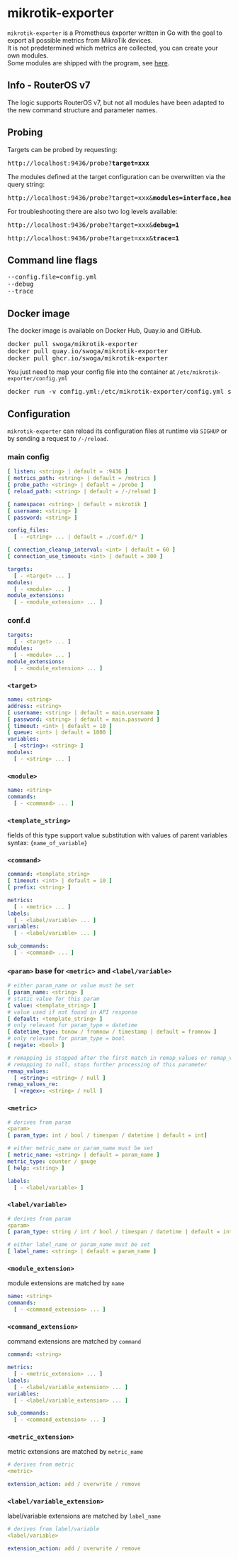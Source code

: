 # mikrotik-exporter
`mikrotik-exporter` is a Prometheus exporter written in Go with the goal to export all possible metrics from MikroTik devices.  
It is not predetermined which metrics are collected, you can create your own modules.  
Some modules are shipped with the program, see [here](/dist/modules).  

## Info - RouterOS v7
The logic supports RouterOS v7, but not all modules have been adapted to the new command structure and parameter names.

## Probing
Targets can be probed by requesting:
<pre>http://localhost:9436/probe?<b>target=xxx</b></pre>
The modules defined at the target configuration can be overwritten via the query string:
<pre>http://localhost:9436/probe?target=xxx&<b>modules=interface,health</b></pre>
For troubleshooting there are also two log levels available:
<pre>http://localhost:9436/probe?target=xxx&<b>debug=1</b></pre>
<pre>http://localhost:9436/probe?target=xxx&<b>trace=1</b></pre>

## Command line flags
<pre>
--config.file=config.yml
--debug
--trace
</pre>

## Docker image
The docker image is available on Docker Hub, Quay.io and GitHub.

<pre>
docker pull swoga/mikrotik-exporter
docker pull quay.io/swoga/mikrotik-exporter
docker pull ghcr.io/swoga/mikrotik-exporter
</pre>

You just need to map your config file into the container at `/etc/mikrotik-exporter/config.yml`
<pre>
docker run -v config.yml:/etc/mikrotik-exporter/config.yml swoga/mikrotik-exporter
</pre>

## Configuration

`mikrotik-exporter` can reload its configuration files at runtime via `SIGHUP` or by sending a request to `/-/reload`.  

### main config
```yaml
[ listen: <string> | default = :9436 ]
[ metrics_path: <string> | default = /metrics ]
[ probe_path: <string> | default = /probe ]
[ reload_path: <string> | default = /-/reload ]

[ namespace: <string> | default = mikrotik ]
[ username: <string> ]
[ password: <string> ]

config_files:
  [ - <string> ... | default = ./conf.d/* ]

[ connection_cleanup_interval: <int> | default = 60 ]
[ connection_use_timeout: <int> | default = 300 ]

targets:
  [ - <target> ... ]
modules:
  [ - <module> ... ]
module_extensions:
  [ - <module_extension> ... ]
```

### conf.d
```yaml
targets:
  [ - <target> ... ]
modules:
  [ - <module> ... ]
module_extensions:
  [ - <module_extension> ... ]
```

### `<target>`
```yaml
name: <string>
address: <string>
[ username: <string> | default = main.username ]
[ password: <string> | default = main.password ]
[ timeout: <int> | default = 10 ]
[ queue: <int> | default = 1000 ]
variables:
  [ <string>: <string> ]
modules:
  [ - <string> ... ]
```

### `<module>`
```yaml
name: <string>
commands:
  [ - <command> ... ]
```

### `<template_string>`
fields of this type support value substitution with values of parent variables  
syntax: `{name_of_variable}`

### `<command>`
```yaml
command: <template_string>
[ timeout: <int> | default = 10 ]
[ prefix: <string> ]

metrics:
  [ - <metric> ... ]
labels:
  [ - <label/variable> ... ]
variables:
  [ - <label/variable> ... ]

sub_commands:
  [ - <command> ... ]
```

### `<param>` base for `<metric>` and `<label/variable>`
```yaml
# either param_name or value must be set
[ param_name: <string> ]
# static value for this param
[ value: <template_string> ]
# value used if not found in API response
[ default: <template_string> ]
# only relevant for param_type = datetime
[ datetime_type: tonow / fromnow / timestamp | default = fromnow ]
# only relevant for param_type = bool
[ negate: <bool> ]

# remapping is stopped after the first match in remap_values or remap_values_re
# remapping to null, stops further processing of this parameter
remap_values:
  [ <string>: <string> / null ]
remap_values_re:
  [ <regex>: <string> / null ]
```

### `<metric>`
```yaml
# derives from param
<param>
[ param_type: int / bool / timespan / datetime | default = int]

# either metric_name or param_name must be set
[ metric_name: <string> | default = param_name ]
metric_type: counter / gauge
[ help: <string> ]

labels:
  [ - <label/variable> ]
```

### `<label/variable>`
```yaml
# derives from param
<param>
[ param_type: string / int / bool / timespan / datetime | default = int]

# either label_name or param_name must be set
[ label_name: <string> | default = param_name ]
```

### `<module_extension>`
module extensions are matched by `name`
```yaml
name: <string>
commands: 
  [ - <command_extension> ... ]
```

### `<command_extension>`
command extensions are matched by `command`
```yaml
command: <string>

metrics:
  [ - <metric_extension> ... ]
labels:
  [ - <label/variable_extension> ... ]
variables:
  [ - <label/variable_extension> ... ]

sub_commands:
  [ - <command_extension> ... ]
```

### `<metric_extension>`
metric extensions are matched by `metric_name`
```yaml
# derives from metric
<metric>

extension_action: add / overwrite / remove
```

### `<label/variable_extension>`
label/variable extensions are matched by `label_name`
```yaml
# derives from label/variable
<label/variable>

extension_action: add / overwrite / remove
```
